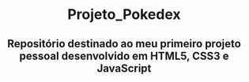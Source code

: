 <div align="center">

# Projeto_Pokedex
## Repositório destinado ao meu primeiro projeto pessoal desenvolvido em HTML5, CSS3 e JavaScript

 </div>
